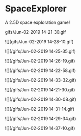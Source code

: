 # SpaceExplorer

A 2.5D space exploration game!

gifs/Jun-02-2019 14-21-30.gif

![](gifs/Jun-02-2019 14-28-10.gif)

![](/gifs/Jun-02-2019 14-25-35.gif)

![](/gifs/Jun-02-2019 14-26-19.gif)

![](/gifs/Jun-02-2019 14-22-58.gif)

![](/gifs/Jun-02-2019 14-33-32.gif)

![](/gifs/Jun-02-2019 14-21-30.gif)

![](/gifs/Jun-02-2019 14-30-08.gif)

![](/gifs/Jun-02-2019 14-31-14.gif)

![](/gifs/Jun-02-2019 14-29-34.gif)

![](/gifs/Jun-02-2019 14-37-10.gif)
